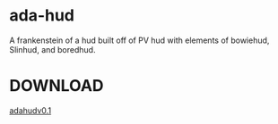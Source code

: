 # ada-hud
A frankenstein of a hud built off of PV hud with elements of bowiehud, Slinhud, and boredhud.
# DOWNLOAD
[adahudv0.1](https://github.com/aayerdotorg/ada-hud/releases/download/v0.1/adahud-master.zip)
